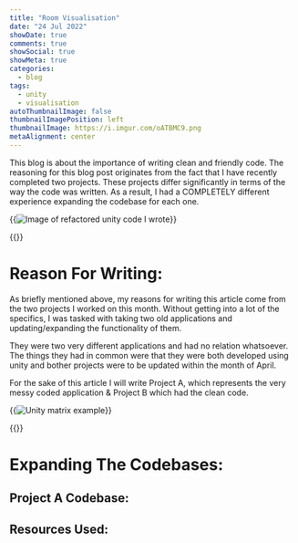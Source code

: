 ```yaml
---
title: "Room Visualisation"
date: "24 Jul 2022"
showDate: true
comments: true
showSocial: true
showMeta: true
categories:
  - blog
tags:
  - unity
  - visualisation
autoThumbnailImage: false 
thumbnailImagePosition: left
thumbnailImage: https://i.imgur.com/oATBMC9.png
metaAlignment: center
---
```

  
This blog is about the importance of writing clean and friendly code. The reasoning for this blog post originates from the fact that I have recently completed two projects. These projects differ significantly in terms of the way the code was written. As a result, I had a COMPLETELY different experience expanding the codebase for each one.

{{<image classes="fancybox center clear" src="https://i.imgur.com/QZjMXiQ.png" thumbnail="https://i.imgur.com/QZjMXiQ.png" group="group:clean-code-importance" thumbnail-width="70%" thumbnail-height="70%" title="Image of refactored unity code I wrote" >}}
<!--more-->
{{<toc>}}

# Reason For Writing:
As briefly mentioned above, my reasons for writing this article come from the two projects I worked on this month. Without getting into a lot of the specifics, I was tasked with taking two old applications and updating/expanding the functionality of them.

They were two very different applications and had no relation whatsoever. The things they had in common were that they were both developed using unity and bother projects were to be updated within the month of April.

For the sake of this article I will write Project A, which represents the very messy coded application & Project B which had the clean code.

{{<image classes="fancybox center clear" src="https://i.imgur.com/EiQOtzW.png" thumbnail="https://i.imgur.com/EiQOtzW.png" group="group:clean-code-importance" thumbnail-width="70%" thumbnail-height="70%" title="Unity matrix example" >}}

{{<image>}}

# Expanding The Codebases:
## Project A Codebase:

## Resources Used: